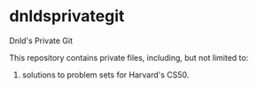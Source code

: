 dnldsprivategit
===============

Dnld's Private Git

This repository contains private files, including, but not limited to:

1) solutions to problem sets for Harvard's CS50.
